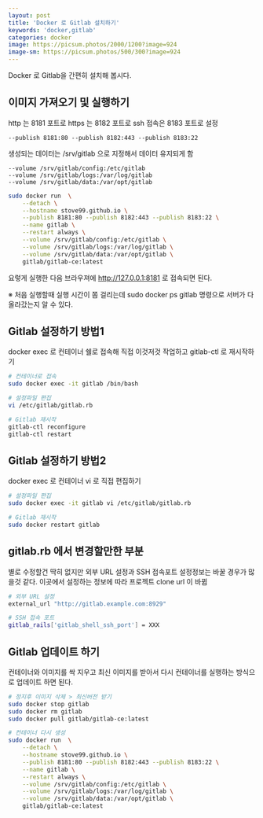 ```yaml
---
layout: post
title: 'Docker 로 Gitlab 설치하기'
keywords: 'docker,gitlab'
categories: docker
image: https://picsum.photos/2000/1200?image=924
image-sm: https://picsum.photos/500/300?image=924
---
```


Docker 로 Gitlab을 간편히 설치해 봅시다.

## 이미지 가져오기 및 실행하기

http 는 8181 포트로 https 는 8182 포트로 ssh 접속은 8183 포트로 설정

```docker
--publish 8181:80 --publish 8182:443 --publish 8183:22
```

생성되는 데이터는 /srv/gitlab 으로 지정해서 데이터 유지되게 함

```docker
--volume /srv/gitlab/config:/etc/gitlab
--volume /srv/gitlab/logs:/var/log/gitlab
--volume /srv/gitlab/data:/var/opt/gitlab
```

```bash
sudo docker run  \
    --detach \
    --hostname stove99.github.io \
    --publish 8181:80 --publish 8182:443 --publish 8183:22 \
    --name gitlab \
    --restart always \
    --volume /srv/gitlab/config:/etc/gitlab \
    --volume /srv/gitlab/logs:/var/log/gitlab \
    --volume /srv/gitlab/data:/var/opt/gitlab \
    gitlab/gitlab-ce:latest
```

요렇게 실행한 다음 브라우져에 http://127.0.0.1:8181 로 접속되면 된다.

※ 처음 실행할때 실행 시간이 쫌 걸리는데 sudo docker ps gitlab 명령으로 서버가 다 올라갔는지 알 수 있다.

<ins class="adsbygoogle"
     style="display:block; text-align:center;"
     data-ad-layout="in-article"
     data-ad-format="fluid"
     data-ad-client="ca-pub-7073298118440059"
     data-ad-slot="8400970402"></ins>

<script>
     (adsbygoogle = window.adsbygoogle || []).push({});
</script>

## Gitlab 설정하기 방법1

docker exec 로 컨테이너 쉘로 접속해 직접 이것저것 작업하고 gitlab-ctl 로 재시작하기

```bash
# 컨테이너로 접속
sudo docker exec -it gitlab /bin/bash

# 설정파일 편집
vi /etc/gitlab/gitlab.rb

# Gitlab 재시작
gitlab-ctl reconfigure
gitlab-ctl restart
```

## Gitlab 설정하기 방법2

docker exec 로 컨테이너 vi 로 직접 편집하기

```bash
# 설정파일 편집
sudo docker exec -it gitlab vi /etc/gitlab/gitlab.rb

# Gitlab 재시작
sudo docker restart gitlab
```

## gitlab.rb 에서 변경할만한 부분

별로 수정할건 딱히 없지만 외부 URL 설정과 SSH 접속포트 설정정보는 바꿀 경우가 많을것 같다. 이곳에서 설정하는 정보에 따라 프로젝트 clone url 이 바뀜

```bash
# 외부 URL 설정
external_url "http://gitlab.example.com:8929"

# SSH 접속 포트
gitlab_rails['gitlab_shell_ssh_port'] = XXX
```

## Gitlab 업데이트 하기

컨테이너와 이미지를 싹 지우고 최신 이미지를 받아서 다시 컨테이너를 실행하는 방식으로 업데이트 하면 된다.

```bash
# 정지후 이미지 삭제 > 최신버전 받기
sudo docker stop gitlab
sudo docker rm gitlab
sudo docker pull gitlab/gitlab-ce:latest

# 컨테이너 다시 생성
sudo docker run  \
    --detach \
    --hostname stove99.github.io \
    --publish 8181:80 --publish 8182:443 --publish 8183:22 \
    --name gitlab \
    --restart always \
    --volume /srv/gitlab/config:/etc/gitlab \
    --volume /srv/gitlab/logs:/var/log/gitlab \
    --volume /srv/gitlab/data:/var/opt/gitlab \
    gitlab/gitlab-ce:latest
```

<ins class="adsbygoogle"
     style="display:block; text-align:center;"
     data-ad-layout="in-article"
     data-ad-format="fluid"
     data-ad-client="ca-pub-7073298118440059"
     data-ad-slot="8400970402"></ins>

<script>
     (adsbygoogle = window.adsbygoogle || []).push({});
</script>
